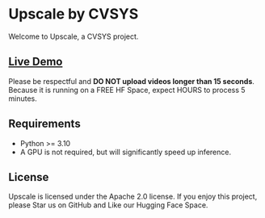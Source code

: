 # Upscale by CVSYS

Welcome to Upscale, a CVSYS project.

## [Live Demo](https://huggingface.co/spaces/cvsys/upscale)

Please be respectful and **DO NOT upload videos longer than 15 seconds**. Because it is running on a FREE HF Space, expect HOURS to process 5 minutes.

## Requirements

 * Python >= 3.10
 * A GPU is not required, but will significantly speed up inference.

## License

Upscale is licensed under the Apache 2.0 license. If you enjoy this project, please Star us on GitHub and Like our Hugging Face Space.
